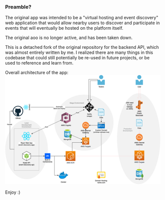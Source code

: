 ### Preamble?

The original app was intended to be a "virtual hosting and event discovery" web application that would allow nearby users to discover and participate in events that will eventually be hosted on the platform itself.

The original aoo is no longer active, and has been taken down.

This is a detached fork of the original repository for the backend API, which was almost entirely written by me. I realized there are many things in this codebase that could still potentially be re-used in future projects, or be used to reference and learn from.

Overall architecture of the app:
![Alt text](./app-pipeline.png)

Enjoy :)

